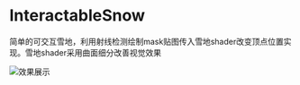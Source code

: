 # InteractableSnow
简单的可交互雪地，利用射线检测绘制mask贴图传入雪地shader改变顶点位置实现。雪地shader采用曲面细分改善视觉效果

![效果展示](https://github.com/Wxwind/InteractableSnow/tree/master/Image/Res.png)
